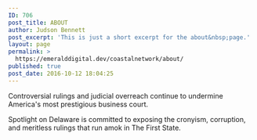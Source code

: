 ```yaml
---
ID: 706
post_title: ABOUT
author: Judson Bennett
post_excerpt: 'This is just a short excerpt for the about&nbsp;page.'
layout: page
permalink: >
  https://emeralddigital.dev/coastalnetwork/about/
published: true
post_date: 2016-10-12 18:04:25
---
```

Controversial rulings and judicial overreach continue to undermine America's most prestigious business court.

Spotlight on Delaware is committed to exposing the cronyism, corruption, and meritless rulings that run amok in The First State.